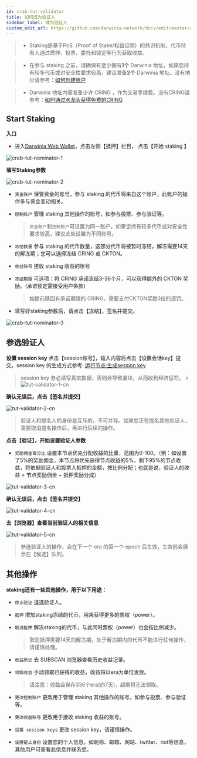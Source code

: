 ```yaml
---
id: crab-tut-validator
title: 如何成为验证人
sidebar_label: 成为验证人
custom_edit_url: https://github.com/darwinia-network/docs/edit/master/content/zh-CN/crab-tut-validator.md
---
```

> - Staking是基于PoS（Proof of Stake/权益证明）的共识机制，代币持有人通过质押、投票、委托和锁定等行为获取收益。

> - 在参与 staking 之前，请确保有至少拥有**1个** Darwinia 地址，如果您持有较多代币或对安全性要求较高，建议准备**2个** Darwinia 地址。没有地址请参考：[如何创建账户](https://docs.darwinia.network/docs/zh-CN/crab-tut-create-account)

> - Darwinia 地址内需准备少许 CRING ，作为交易手续费。没有CRING请参考：[如何通过水龙头获得免费的CRING](https://docs.darwinia.network/docs/zh-CN/crab-tut-claim-cring)

## Start Staking

**入口**

- 进入[Darwinia Web Wallet](http://apps.darwinia.network/)，点击左侧【抵押】栏目， 点击【开始 staking 】  

![crab-tut-nominator-1](assets/crab-tut-nominator-1.png)


**填写Staking参数**  

![crab-tut-nominator-2](assets/crab-tut-nominator-2.png)


- `资金账户` 保管资金的账号，参与 staking 的代币将来自这个账户，此账户的操作多与资金变动相关。
- `控制账户` 管理 staking 其他操作的账号，如参与投票、参与验证等。
  
  > `资金账户`和`控制账户`可设置为同一账户，如果您持有较多代币或对安全性要求较高，建议此处设置为不同账号。  

-  `冻结数量` 参与 staking 的代币数量，这部分代币将被暂时冻结，解冻需要14天的解冻期；您可以选择冻结 CRING 或 CKTON。
- `收益账号` 接收 staking 收益的账号
- `冻结期限` 可选项；将 CRING 承诺冻结3-36个月，可以获得额外的 CKTON 奖励。(承诺锁定需接受用户条款)
  
  > 如提前赎回有承诺期限的 CRING，需要支付CKTON奖励3倍的惩罚。


- 填写好staking参数后，请点击【冻结】，签名并提交。  

![crab-tut-nominator-3](assets/crab-tut-nominator-3.png)


## 参选验证人

**设置 session key**
点击【session账号】，输入内容后点击【设置会话key】提交。session key 的生成方式参考: [运行节点:生成session key](https://docs.darwinia.network/docs/zh-CN/crab-tut-node#%E7%94%9F%E6%88%90session-key)
   > session key 务必填写真实数据，否则会导致漏块，从而收到经济惩罚。
                                                                                                                                                                                  >
![tut-validator-1-cn](assets/tut-validator-1-cn.png)


**确认无误后，点击【签名并提交】** 

![tut-validator-2-cn](assets/tut-validator-2-cn.png)
   > 验证人和提名人的身份是互斥的，不可并存。如果您正在提名其他验证人，需要取消提名操作后，再进行后续的操作。


**点击【验证】，开始设置验证人参数**

- `奖励佣金百分比` 设置本节点优先分配收益的比重，范围为0-100。（例：如设置了5%的奖励佣金，本节点将优先获得节点收益的5%，剩下95%的节点收益，将依据验证人和投票人抵押的金额，按比例分配；也就是说，验证人的收益 = 节点奖励佣金 + 抵押奖励分成）

![tut-validator-3-cn](assets/tut-validator-3-cn.png)


**确认无误后，点击【签名并提交】**

![tut-validator-4-cn](assets/tut-validator-4-cn.png)


**去【浏览器】查看当前验证人的相关信息**
  
![tut-validator-5-cn](assets/tut-validator-5-cn.png)

   > 参选验证人的操作，会在下一个 era 的第一个 epoch 后生效，生效前会展示在【候选】队列。


## 其他操作

**staking还有一些其他操作，用于以下用途：**  

- `停止验证` 退选验证人。
- `抵押`  增加staking冻结的代币，用来获得更多的票权（power）。
- `取消抵押` 解冻staking的代币，与此同时票权（power）也会按比例减少。

  > 取消抵押需要14天的解冻期，处于解冻期内的代币不能进行任何操作，请谨慎处理。

- `收益历史` 去 SUBSCAN 浏览器查看历史收益记录。
- `领取收益` 手动领取已获得的收益，收益将以era为单位发放。

  > 请注意：收益会保存336个era(约7天)，超期将无法领取。
                                     
- `更改控制账户` 更改用于管理 staking 其他操作的账号，如参与投票、参与验证等。
- `更改收益账号` 更改用于接收 staking 收益的账号。
- `设置 session keys` 更改 session key，请谨慎操作。
- `设置链上身份` 设置您的个人信息，如昵称、邮箱、网站、twitter、riot等信息，其他用户可查看此信息并联系您。
